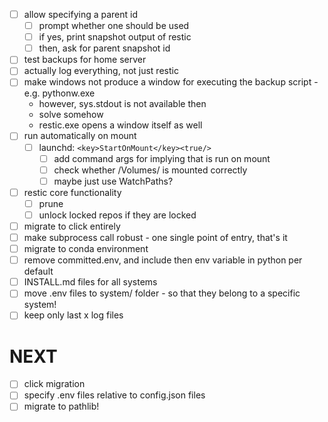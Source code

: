 - [ ] allow specifying a parent id 
  - [ ] prompt whether one should be used
  - [ ] if yes, print snapshot output of restic
  - [ ] then, ask for parent snapshot id
- [ ] test backups for home server
- [ ] actually log everything, not just restic
- [ ] make windows not produce a window for executing the backup script - e.g. pythonw.exe
  - however, sys.stdout is not available then
  - solve somehow
  - restic.exe opens a window itself as well
- [ ] run automatically on mount
  - [ ] launchd: `<key>StartOnMount</key><true/>` 
    - [ ] add command args for implying that is run on mount
    - [ ] check whether /Volumes/<target-volume> is mounted correctly
    - [ ] maybe just use WatchPaths?
- [ ] restic core functionality
  - [ ] prune
  - [ ] unlock locked repos if they are locked
- [ ] migrate to click entirely
- [ ] make subprocess call robust - one single point of entry, that's it
- [ ] migrate to conda environment
- [ ] remove committed.env, and include then env variable in python per default
- [ ] INSTALL.md files for all systems
- [ ] move .env files to system/ folder - so that they belong to a specific system!
- [ ] keep only last x log files

# NEXT
- [ ] click migration
- [ ] specify .env files relative to config.json files
- [ ] migrate to pathlib!